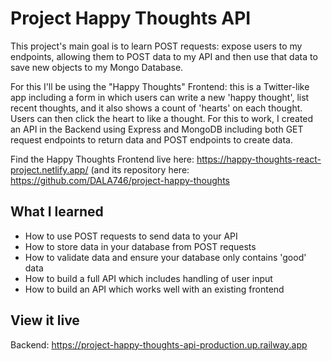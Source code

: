 # Project Happy Thoughts API

This project's main goal is to learn POST requests: expose users to my endpoints, allowing them to POST data to my API and then use that data to save new objects to my Mongo Database.

For this I'll be using the "Happy Thoughts" Frontend: this is a Twitter-like app including a form in which users can write a new 'happy thought', list recent thoughts, and it also shows a count of 'hearts' on each thought. Users can then click the heart to like a thought. For this to work, I created an API in the Backend using Express and MongoDB including both GET request endpoints to return data and POST endpoints to create data.

Find the Happy Thoughts Frontend live here: https://happy-thoughts-react-project.netlify.app/
(and its repository here: https://github.com/DALA746/project-happy-thoughts 

## What I learned

- How to use POST requests to send data to your API
- How to store data in your database from POST requests
- How to validate data and ensure your database only contains 'good' data
- How to build a full API which includes handling of user input
- How to build an API which works well with an existing frontend

## View it live

Backend: https://project-happy-thoughts-api-production.up.railway.app





